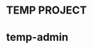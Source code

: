 <!--
 * @Date: 2022-09-20 11:38:23
 * @LastEditTime: 2022-09-21 00:40:38
-->


# TEMP PROJECT
# temp-admin
